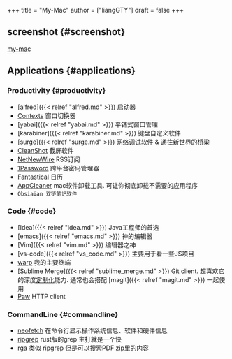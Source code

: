 +++
title = "My-Mac"
author = ["liangGTY"]
draft = false
+++

## screenshot {#screenshot}

[my-mac](/assets/my-mac.png)


## Applications {#applications}


### Productivity {#productivity}

-   [alfred]({{< relref "alfred.md" >}}) 启动器
-   [Contexts](https://contexts.co) 窗口切换器
-   [yabai]({{< relref "yabai.md" >}}) 平铺式窗口管理
-   [karabiner]({{< relref "karabiner.md" >}}) 键盘自定义软件
-   [surge]({{< relref "surge.md" >}}) 网络调试软件 &amp; 通往新世界的桥梁
-   [CleanShot](https://cleanshot.com) 截屏软件
-   [NetNewWire](https://netnewswire.com/) RSS订阅
-   [1Password](https://1password.com/) 跨平台密码管理器
-   [Fantastical](https://flexibits.com/fantastical) 日历
-   [AppCleaner](https://freemacsoft.net/appcleaner/) mac软件卸载工具. 可让你彻底卸载不需要的应用程序
-   `Obsiaian 双链笔记软件`


### Code {#code}

-   [Idea]({{< relref "idea.md" >}}) Java工程师的首选
-   [emacs]({{< relref "emacs.md" >}}) 神的编辑器
-   [Vim]({{< relref "vim.md" >}}) 编辑器之神
-   [vs-code]({{< relref "vs_code.md" >}}) 主要用于看一些JS项目
-   [warp](https://www.warp.dev/) 我的主要终端
-   [Sublime Merge]({{< relref "sublime_merge.md" >}}) Git client. 超喜欢它的深度[定制化](https://www.sublimemerge.com/docs/)能力. 通常也会搭配 [magit]({{< relref "magit.md" >}}) 一起使用
-   [Paw](https://paw.cloud) HTTP client


### CommandLine {#commandline}

-   [neofetch](https://github.com/dylanaraps/neofetch) 在命令行显示操作系统信息、软件和硬件信息
-   [ripgrep](https://github.com/BurntSushi/ripgrep) rust版的grep 主打就是一个快
-   [rga](https://github.com/phiresky/ripgrep-all) 类似 ripgrep 但是可以搜索PDF zip里的内容
